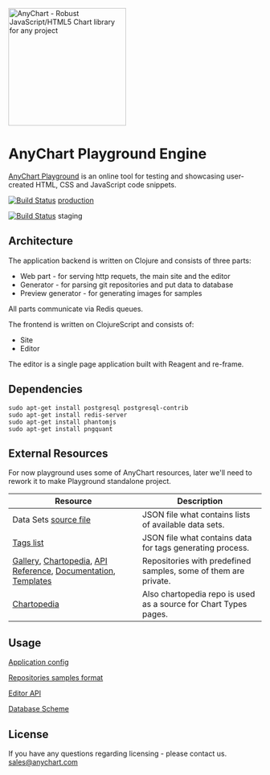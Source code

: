 [<img src="https://cdn.anychart.com/images/logo-transparent-segoe.png?2" width="234px" alt="AnyChart - Robust JavaScript/HTML5 Chart library for any project">](https://anychart.com)

# AnyChart Playground Engine

[AnyChart Playground](https://playground.anychart.com/) is an online tool for testing and showcasing user-created HTML, 
CSS and JavaScript code snippets. 


[![Build Status](https://travis-ci.com/AnyChart/playground.svg?token=ERMLfyrvWdA8g6gi11Vp&branch=master)](https://travis-ci.com/AnyChart/playground) 
[production](http://playground.anychart.com)

[![Build Status](https://travis-ci.com/AnyChart/playground.svg?token=ERMLfyrvWdA8g6gi11Vp&branch=staging)](https://travis-ci.com/AnyChart/playground) 
staging




## Architecture
The application backend is written on Clojure and consists of three parts:
* Web part - for serving http requets, the main site and the editor
* Generator - for parsing git repositories and put data to database
* Preview generator - for generating images for samples

All parts communicate via Redis queues.

The frontend is written on ClojureScript and consists of:
* Site
* Editor

The editor is a single page application built with Reagent and re-frame.



## Dependencies
```
sudo apt-get install postgresql postgresql-contrib
sudo apt-get install redis-server
sudo apt-get install phantomjs
sudo apt-get install pngquant
```

## External Resources
For now playground uses some of AnyChart resources, later we'll need to rework it to make Playground standalone project.
  
| Resource | Description |
| ------------- | ------------- |
| Data Sets [source file](https://static.anychart.com/cdn/anydata/common/index.json)  | JSON file what contains lists of available data sets.|
| [Tags list](https://static.anychart.com/utility/tags_list.json)  | JSON file what contains data for tags generating process. |
| [Gallery](https://github.com/AnyChart/ACDVF-playground-samples), [Chartopedia](https://github.com/AnyChart/Chartopedia.git), [API Reference](https://github.com/AnyChart/api.anychart.com.git), [Documentation](https://github.com/AnyChart/docs.anychart.com.git), [Templates](https://github.com/AnyChart/playground-templates.git) | Repositories with predefined samples, some of them are private. |
| [Chartopedia](https://github.com/AnyChart/Chartopedia.git) | Also chartopedia repo is used as a source for Chart Types pages. |


## Usage

[Application config](doc/config.md)

[Repositories samples format](doc/format.md)

[Editor API](doc/api.md)

[Database Scheme](src/sql/scheme_postgre.sql)

## License
If you have any questions regarding licensing - please contact us. <sales@anychart.com>
